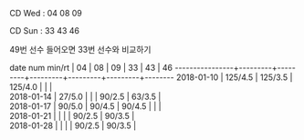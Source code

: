 CD Wed : 04 08 09

CD Sun : 33 43 46

49번 선수 들어오면 33번 선수와 비교하기

date num min/rt |    04   |    08   |    09   |    33   |    43   |    46
----------------+---------+---------+---------+---------+---------+--------
2018-01-10      | 125/4.5 | 125/3.5 | 125/4.0 |         |         |        
2018-01-14      |  27/5.0 |         |         |  90/2.5 |  63/3.5 |        
2018-01-17      |  90/5.0 |  90/4.5 |  90/4.5 |         |         |        
2018-01-21      |         |         |         |  90/2.5 |  90/3.5 |        
2018-01-28      |         |         |         |  90/2.5 |  90/3.5 |        

